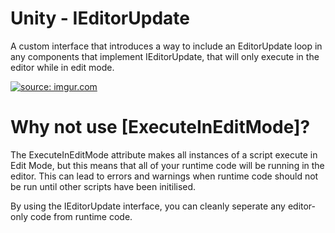 # Unity - IEditorUpdate

A custom interface that introduces a way to include an EditorUpdate loop in any components that implement IEditorUpdate, that will only execute in the editor while in edit mode.

<a href="https://imgur.com/WOm1k71.png"><img src="https://imgur.com/WOm1k71.png" title="source: imgur.com" /></a>

# Why not use [ExecuteInEditMode]?

The ExecuteInEditMode attribute makes all instances of a script execute in Edit Mode, but this means that all of your runtime code will be running in the editor. This can lead to errors and warnings when runtime code should not be run until other scripts have been initilised.

By using the IEditorUpdate interface, you can cleanly seperate any editor-only code from runtime code.
